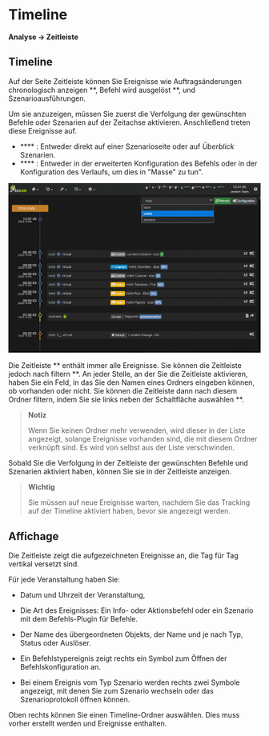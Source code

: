 # Timeline
**Analyse → Zeitleiste**

## Timeline

Auf der Seite Zeitleiste können Sie Ereignisse wie Auftragsänderungen chronologisch anzeigen **, Befehl wird ausgelöst **, und Szenarioausführungen.

Um sie anzuzeigen, müssen Sie zuerst die Verfolgung der gewünschten Befehle oder Szenarien auf der Zeitachse aktivieren. Anschließend treten diese Ereignisse auf.

- **** : Entweder direkt auf einer Szenarioseite oder auf *Überblick* Szenarien.
- **** : Entweder in der erweiterten Konfiguration des Befehls oder in der Konfiguration des Verlaufs, um dies in "Masse" zu tun".

![](images/timeline_intro.jpg)

Die Zeitleiste ** enthält immer alle Ereignisse. Sie können die Zeitleiste jedoch nach filtern **. An jeder Stelle, an der Sie die Zeitleiste aktivieren, haben Sie ein Feld, in das Sie den Namen eines Ordners eingeben können, ob vorhanden oder nicht.
Sie können die Zeitleiste dann nach diesem Ordner filtern, indem Sie sie links neben der Schaltfläche auswählen **.

> **Notiz**
>
> Wenn Sie keinen Ordner mehr verwenden, wird dieser in der Liste angezeigt, solange Ereignisse vorhanden sind, die mit diesem Ordner verknüpft sind. Es wird von selbst aus der Liste verschwinden.

Sobald Sie die Verfolgung in der Zeitleiste der gewünschten Befehle und Szenarien aktiviert haben, können Sie sie in der Zeitleiste anzeigen.

> **Wichtig**
>
> Sie müssen auf neue Ereignisse warten, nachdem Sie das Tracking auf der Timeline aktiviert haben, bevor sie angezeigt werden.

## Affichage

Die Zeitleiste zeigt die aufgezeichneten Ereignisse an, die Tag für Tag vertikal versetzt sind.

Für jede Veranstaltung haben Sie:

- Datum und Uhrzeit der Veranstaltung,
- Die Art des Ereignisses: Ein Info- oder Aktionsbefehl oder ein Szenario mit dem Befehls-Plugin für Befehle.
- Der Name des übergeordneten Objekts, der Name und je nach Typ, Status oder Auslöser.

- Ein Befehlstypereignis zeigt rechts ein Symbol zum Öffnen der Befehlskonfiguration an.
- Bei einem Ereignis vom Typ Szenario werden rechts zwei Symbole angezeigt, mit denen Sie zum Szenario wechseln oder das Szenarioprotokoll öffnen können.

Oben rechts können Sie einen Timeline-Ordner auswählen. Dies muss vorher erstellt werden und Ereignisse enthalten.
